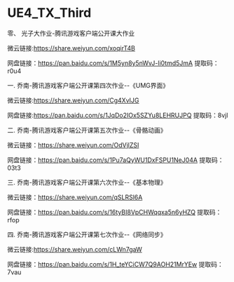 # UE4_TX_Third
零、
光子大作业-腾讯游戏客户端公开课大作业

微云链接:https://share.weiyun.com/xoqirT4B

网盘链接：https://pan.baidu.com/s/1M5yn8y5nWvJ-li0tmd5JmA
提取码：r0u4


一.
乔南-腾讯游戏客户端公开课第四次作业--《UMG界面》

微云链接:https://share.weiyun.com/Cg4XvIJG

网盘链接:https://pan.baidu.com/s/1JqDo2IOx5SZYu8LEHRUJPQ 
提取码：8vjl


二.
乔南-腾讯游戏客户端公开课第五次作业--《骨骼动画》

微云链接：https://share.weiyun.com/OdVjlZSI

网盘链接：https://pan.baidu.com/s/1Pu7aQyWU1DxFSPU1NeJ04A 
提取码：03t3


三.
乔南-腾讯游戏客户端公开课第六次作业--《基本物理》

微云链接：https://share.weiyun.com/qSLRSl6A

网盘链接：https://pan.baidu.com/s/16tyBI8VpCHWqqxa5n6yHZQ
提取码：rfop


四.
乔南-腾讯游戏客户端公开课第七次作业--《网络同步》

微云链接:https://share.weiyun.com/cLWn7gaW

网盘链接：https://pan.baidu.com/s/1H_teYCiCW7Q9AOH21MrYEw
提取码：7vau